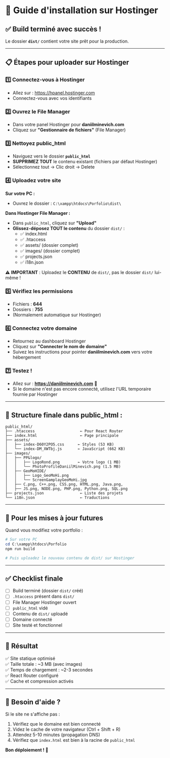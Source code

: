 # 🚀 Guide d'installation sur Hostinger

## ✅ Build terminé avec succès !

Le dossier **`dist/`** contient votre site prêt pour la production.

---

## 📋 Étapes pour uploader sur Hostinger

### 1️⃣ Connectez-vous à Hostinger
- Allez sur : https://hpanel.hostinger.com
- Connectez-vous avec vos identifiants

### 2️⃣ Ouvrez le File Manager
- Dans votre panel Hostinger pour **daniilminevich.com**
- Cliquez sur **"Gestionnaire de fichiers"** (File Manager)

### 3️⃣ Nettoyez public_html
- Naviguez vers le dossier **`public_html`**
- **SUPPRIMEZ TOUT** le contenu existant (fichiers par défaut Hostinger)
- Sélectionnez tout → Clic droit → Delete

### 4️⃣ Uploadez votre site
**Sur votre PC :**
- Ouvrez le dossier : `C:\xampp\htdocs\Porfolio\dist\`

**Dans Hostinger File Manager :**
- Dans `public_html`, cliquez sur **"Upload"**
- **Glissez-déposez TOUT le contenu** du dossier `dist/` :
  - ✅ index.html
  - ✅ .htaccess
  - ✅ assets/ (dossier complet)
  - ✅ images/ (dossier complet)
  - ✅ projects.json
  - ✅ i18n.json

⚠️ **IMPORTANT** : Uploadez le **CONTENU** de `dist/`, pas le dossier `dist/` lui-même !

### 5️⃣ Vérifiez les permissions
- Fichiers : **644**
- Dossiers : **755**
- (Normalement automatique sur Hostinger)

### 6️⃣ Connectez votre domaine
- Retournez au dashboard Hostinger
- Cliquez sur **"Connecter le nom de domaine"**
- Suivez les instructions pour pointer **daniilminevich.com** vers votre hébergement

### 7️⃣ Testez !
- Allez sur : **https://daniilminevich.com** 🎉
- Si le domaine n'est pas encore connecté, utilisez l'URL temporaire fournie par Hostinger

---

## 📂 Structure finale dans public_html :

```
public_html/
├── .htaccess                    ← Pour React Router
├── index.html                   ← Page principale
├── assets/
│   ├── index-D60Y2PO5.css      ← Styles (53 KB)
│   └── index-DM_XWTbj.js       ← JavaScript (662 KB)
├── images/
│   ├── PP&logo/
│   │   ├── LogoRond.png        ← Votre logo (1 MB)
│   │   └── PhotoProfileDaniilMinevich.png (1.5 MB)
│   ├── GeoMoHIDE/
│   │   ├── Logo_GeoMoHi.png
│   │   └── ScreenGamplayGeoMoHi.jpg
│   ├── C.png, C++.png, CSS.png, HTML.png, Java.png, 
│   ├── JS.png, NODE.png, PHP.png, Python.png, SQL.png
├── projects.json                ← Liste des projets
└── i18n.json                    ← Traductions
```

---

## 🔄 Pour les mises à jour futures

Quand vous modifiez votre portfolio :

```powershell
# Sur votre PC
cd C:\xampp\htdocs\Porfolio
npm run build

# Puis uploadez le nouveau contenu de dist/ sur Hostinger
```

---

## ✅ Checklist finale

- [ ] Build terminé (dossier `dist/` créé)
- [ ] `.htaccess` présent dans `dist/`
- [ ] File Manager Hostinger ouvert
- [ ] `public_html` vidé
- [ ] Contenu de `dist/` uploadé
- [ ] Domaine connecté
- [ ] Site testé et fonctionnel

---

## 🎯 Résultat

✅ Site statique optimisé  
✅ Taille totale : ~3 MB (avec images)  
✅ Temps de chargement : ~2-3 secondes  
✅ React Router configuré  
✅ Cache et compression activés  

---

## 📧 Besoin d'aide ?

Si le site ne s'affiche pas :
1. Vérifiez que le domaine est bien connecté
2. Videz le cache de votre navigateur (Ctrl + Shift + R)
3. Attendez 5-10 minutes (propagation DNS)
4. Vérifiez que `index.html` est bien à la racine de `public_html`

**Bon déploiement ! 🚀**
